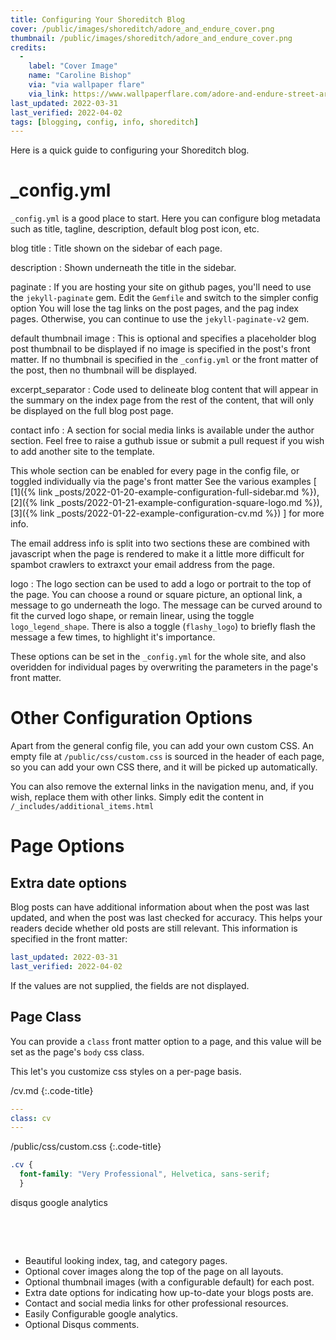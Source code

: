 ```yaml
---
title: Configuring Your Shoreditch Blog
cover: /public/images/shoreditch/adore_and_endure_cover.png
thumbnail: /public/images/shoreditch/adore_and_endure_cover.png
credits:
  -
    label: "Cover Image"
    name: "Caroline Bishop"
    via: "via wallpaper flare"
    via_link: https://www.wallpaperflare.com/adore-and-endure-street-art-captured-in-shoreditch-east-london-wallpaper-woypo
last_updated: 2022-03-31
last_verified: 2022-04-02
tags: [blogging, config, info, shoreditch]
---
```


Here is a quick guide to configuring your Shoreditch blog. <!--more-->

# _config.yml

`_config.yml` is a good place to start. Here you can configure blog
metadata such as title, tagline, description, default blog post icon, etc.

blog title
: Title shown on the sidebar of each page.

description
: Shown underneath the title in the sidebar.

paginate
: If you are hosting your site on github pages, you'll need to use the
`jekyll-paginate` gem. Edit the `Gemfile` and switch to the simpler config
option You will lose the tag links on the post pages, and the pag index pages.
Otherwise, you can continue to use the `jekyll-paginate-v2` gem.

default thumbnail image
: This is optional and specifies a placeholder blog post thumbnail to be
displayed if no image is specified in the post's front matter.
If no thumbnail is specified in the `_config.yml` or the front matter of the
post, then no thumbnail will be displayed.

excerpt_separator
: Code used to delineate blog content that will appear in the summary on the
index page from the rest of the content, that will only be displayed on the
full blog post page.

contact info
: A section for social media links is available under the author section. Feel
free to raise a guthub issue or submit a pull request if you wish to add another
site to the template.

  This whole section can be enabled for every page in the
config file, or toggled individually via the page's front matter See the various
examples [
[1]({% link _posts/2022-01-20-example-configuration-full-sidebar.md %}),
[2]({% link _posts/2022-01-21-example-configuration-square-logo.md %}),
[3]({% link _posts/2022-01-22-example-configuration-cv.md %})
] for more info.

  The email address info is split into two sections these are combined with
javascript when the page is rendered to make it a little more difficult for
spambot crawlers to extraxct your email address from the page.

logo
: The logo section can be used to add a logo or portrait to the top of the page.
You can choose a round or square picture, an optional link, a message to go
underneath the logo. The message can be curved around to fit the curved logo
shape, or remain linear, using the toggle `logo_legend_shape`. There is
also a toggle (`flashy_logo`) to briefly flash the message a few times, to
highlight it's importance.

  These options can be set in the `_config.yml` for the whole site, and also
overidden for individual pages by overwriting the parameters in the page's
front matter.

# Other Configuration Options

Apart from the general config file, you can add your own custom CSS. An empty
file at `/public/css/custom.css` is sourced in the header of each page, so
you can add your own CSS there, and it will be picked up automatically.

You can also remove the external links in the navigation menu, and, if you
wish, replace them with other links. Simply edit the content in
`/_includes/additional_items.html`

# Page Options

## Extra date options

Blog posts can have additional information about when the post was last updated,
and when the post was last checked for accuracy. This helps your readers decide
whether old posts are still relevant.
This information is specified in the front matter:
~~~ yaml
last_updated: 2022-03-31
last_verified: 2022-04-02
~~~
If the values are not supplied, the fields are not displayed.

## Page Class

You can provide a `class` front matter option to a page, and this value will
be set as the page's `body` css class.

This let's you customize css styles on a per-page basis.

/cv.md
{:.code-title}
~~~ yaml
---
class: cv
---
~~~


/public/css/custom.css
{:.code-title}
~~~ css
.cv {
  font-family: "Very Professional", Helvetica, sans-serif;
  }
~~~


disqus
google analytics

&nbsp;

&nbsp;


* Beautiful looking index, tag, and category pages.
* Optional cover images along the top of the page on all layouts.
* Optional thumbnail images (with a configurable default) for each post.
* Extra date options for indicating how up-to-date your blogs posts are.
* Contact and social media links for other professional resources.
* Easily Configurable google analytics.
* Optional Disqus comments.

